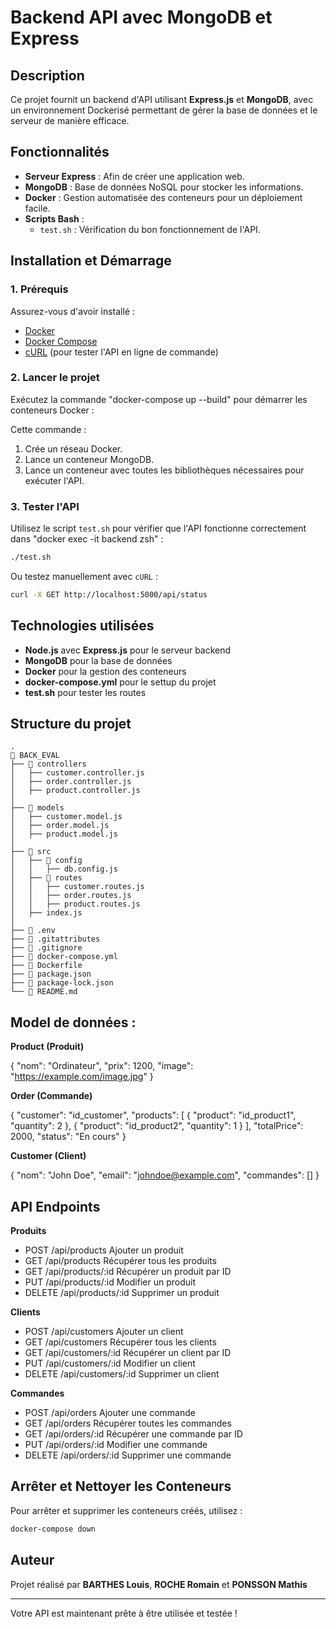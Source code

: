 # Backend API avec MongoDB et Express

## Description
Ce projet fournit un backend d'API utilisant **Express.js** et **MongoDB**, avec un environnement Dockerisé permettant de gérer la base de données et le serveur de manière efficace.

## Fonctionnalités
- **Serveur Express** : Afin de créer une application web.
- **MongoDB** : Base de données NoSQL pour stocker les informations.
- **Docker** : Gestion automatisée des conteneurs pour un déploiement facile.
- **Scripts Bash** : 
  - `test.sh` : Vérification du bon fonctionnement de l'API.

## Installation et Démarrage
### 1. Prérequis
Assurez-vous d'avoir installé :
- [Docker](https://www.docker.com/get-started)
- [Docker Compose](https://docs.docker.com/compose/install/)
- [cURL](https://curl.se/) (pour tester l'API en ligne de commande)

### 2. Lancer le projet
Exécutez la commande "docker-compose up --build" pour démarrer les conteneurs Docker :

Cette commande :
1. Crée un réseau Docker.
2. Lance un conteneur MongoDB.
3. Lance un conteneur avec toutes les bibliothèques nécessaires pour exécuter l'API.

### 3. Tester l'API
Utilisez le script `test.sh` pour vérifier que l'API fonctionne correctement dans "docker exec -it backend zsh" :
```bash
./test.sh
```
Ou testez manuellement avec `cURL` :
```bash
curl -X GET http://localhost:5000/api/status
```

## Technologies utilisées
- **Node.js** avec **Express.js** pour le serveur backend
- **MongoDB** pour la base de données
- **Docker** pour la gestion des conteneurs
- **docker-compose.yml** pour le  settup du projet
- **test.sh** pour tester les routes

## Structure du projet
```
.
📂 BACK_EVAL
├── 📂 controllers
│   ├── customer.controller.js
│   ├── order.controller.js
│   ├── product.controller.js
│
├── 📂 models
│   ├── customer.model.js
│   ├── order.model.js
│   ├── product.model.js
│
├── 📂 src
│   ├── 📂 config
│   │   ├── db.config.js
│   ├── 📂 routes
│   │   ├── customer.routes.js
│   │   ├── order.routes.js
│   │   ├── product.routes.js
│   ├── index.js
│
├── 📄 .env
├── 📄 .gitattributes
├── 📄 .gitignore
├── 📄 docker-compose.yml
├── 📄 Dockerfile
├── 📄 package.json
├── 📄 package-lock.json
└── 📄 README.md

```

## Model de données :

**Product (Produit)**

{
  "nom": "Ordinateur",
  "prix": 1200,
  "image": "https://example.com/image.jpg"
}

**Order (Commande)**

{
  "customer": "id_customer",
  "products": [
    { "product": "id_product1", "quantity": 2 },
    { "product": "id_product2", "quantity": 1 }
  ],
  "totalPrice": 2000,
  "status": "En cours"
}

**Customer (Client)**

{
  "nom": "John Doe",
  "email": "johndoe@example.com",
  "commandes": []
}

## API Endpoints

**Produits**

- POST	/api/products	Ajouter un produit
- GET	/api/products	Récupérer tous les produits
- GET	/api/products/:id	Récupérer un produit par ID
- PUT	/api/products/:id	Modifier un produit
- DELETE	/api/products/:id	Supprimer un produit

**Clients**

- POST	/api/customers	Ajouter un client
- GET	/api/customers	Récupérer tous les clients
- GET	/api/customers/:id	Récupérer un client par ID
- PUT	/api/customers/:id	Modifier un client
- DELETE	/api/customers/:id	Supprimer un client

**Commandes**

- POST	/api/orders	Ajouter une commande
- GET	/api/orders	Récupérer toutes les commandes
- GET	/api/orders/:id	Récupérer une commande par ID
- PUT	/api/orders/:id	Modifier une commande
- DELETE	/api/orders/:id	Supprimer une commande


## Arrêter et Nettoyer les Conteneurs
Pour arrêter et supprimer les conteneurs créés, utilisez :
```bash
docker-compose down
```

## Auteur
Projet réalisé par **BARTHES Louis**, **ROCHE Romain** et **PONSSON Mathis**

---
Votre API est maintenant prête à être utilisée et testée !

